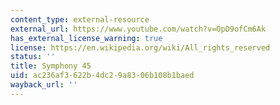 ```yaml
---
content_type: external-resource
external_url: https://www.youtube.com/watch?v=OpD9ofCm6Ak
has_external_license_warning: true
license: https://en.wikipedia.org/wiki/All_rights_reserved
status: ''
title: Symphony 45
uid: ac236af3-622b-4dc2-9a83-06b108b1baed
wayback_url: ''
---
```

